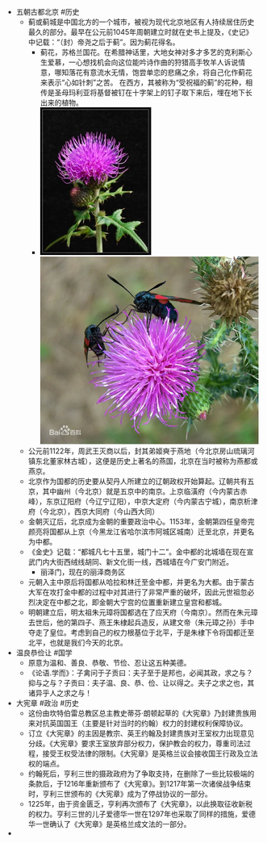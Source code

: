 - 五朝古都北京 #历史
	- 蓟或蓟城是中国北方的一个城市，被视为现代北京地区有人持续居住历史最久的部分。最早在公元前1045年周朝建立时就在史书上提及，《史记》中记载：“（封）帝尧之后于蓟”。因为蓟花得名。
		- 蓟花，苏格兰国花。在希腊神话里，大地女神对多才多艺的克利斯心生爱慕，一心想找机会向这位能吟诗作曲的狩猎高手牧羊人诉说情意，哪知落花有意流水无情，饱尝单恋的悲痛之余，将自己化作蓟花来表示“心如针刺”之苦。 在西方，其被称为“受祝福的蓟”的花种，相传是圣母玛利亚将基督被钉在十字架上的钉子取下来后，埋在地下长出来的植物。
		- ![image.png](../assets/image_1660178068111_0.png) ![image.png](../assets/image_1660178081311_0.png)
	- 公元前1122年，周武王灭商以后，封其弟姬奭于燕地（今北京房山琉璃河镇东北董家林古城），这便是历史上著名的燕国，北京在当时被称为燕都或燕京。
	- 北京作为国都的历史要从契丹人所建立的辽朝政权开始算起。辽朝共有五京，其中幽州（今北京）就是五京中的南京。上京临潢府（今内蒙古赤峰），东京辽阳府（今辽宁辽阳），中京大定府（今内蒙古宁城），南京析津府（今北京），西京大同府（今山西大同）
	- 金朝灭辽后，北京成为金朝的重要政治中心。1153年，金朝第四任皇帝完颜亮将国都从上京（今黑龙江省哈尔滨市阿城区城南）迁至北京，并更名为中都。
	- 《金史》记载：“都城凡七十五里，城门十二”。金中都的北城墙在现在宣武门内大街西绒线胡同、新文化街一线，西城墙在今广安门附近。
		- 丽泽门，现在的丽泽商务区
	- 元朝入主中原后将国都从哈拉和林迁至金中都，并更名为大都。由于蒙古大军在攻打金中都的过程中对其进行了非常严重的破坏，因此元世祖忽必烈决定在中都之北，即金朝大宁宫的位置重新建立皇宫和都城。
	- 明朝建立后，明太祖朱元璋将国都选在了应天府（今南京）。然而在朱元璋去世后，他的第四子、燕王朱棣起兵造反，从建文帝（朱元璋之孙）手中夺走了皇位。考虑到自己的权力根基位于北平，于是朱棣下令将国都迁至北平，也就是我们今天的北京。
- 温良恭俭让 #国学
	- 原意为温和、善良、恭敬、节俭、忍让这五种美德。
	- 《论语.学而》：子禽问于子贡曰：夫子至于是邦也，必闻其政，求之与？抑与之与？子贡曰：夫子温、良、恭、俭、让以得之。夫子之求之也，其诸异乎人之求之与！
- 大宪章 #政治 #历史
	- 这份由坎特伯雷总教区总主教史蒂芬·朗顿起草的《大宪章》乃封建贵族用来对抗英国国王（主要是针对当时的约翰）权力的封建权利保障协议。
	- 订立《大宪章》的主因是教宗、英王约翰及封建贵族对王室权力出现意见分歧。《大宪章》要求王室放弃部分权力，保护教会的权力，尊重司法过程，接受王权受法律的限制。《大宪章》是英格兰议会接收国王行政及立法权的端点。
	- 约翰死后，亨利三世的摄政政府为了争取支持，在删除了一些比较极端的条款后，于1216年重新颁布了《大宪章》。到1217年第一次诸侯战争结束时，亨利三世颁布的《大宪章》成为了停战协议的一部分。
	- 1225年，由于资金匮乏，亨利再次颁布了《大宪章》，以此换取征收新税的权力。亨利三世的儿子爱德华一世在1297年也采取了同样的措施，爱德华一世确认了《大宪章》是英格兰成文法的一部分。
-